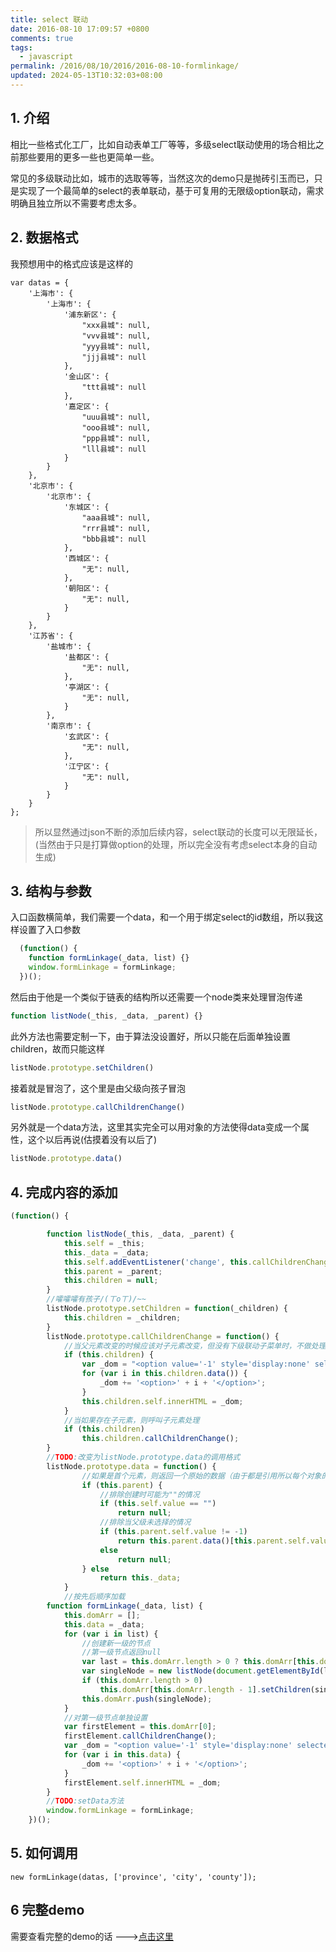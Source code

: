 ```yaml
---
title: select 联动
date: 2016-08-10 17:09:57 +0800
comments: true
tags:
  - javascript
permalink: /2016/08/10/2016/2016-08-10-formlinkage/
updated: 2024-05-13T10:32:03+08:00
---
```


## 1. 介绍

  相比一些格式化工厂，比如自动表单工厂等等，多级select联动使用的场合相比之前那些要用的更多一些也更简单一些。

  常见的多级联动比如，城市的选取等等，当然这次的demo只是抛砖引玉而已，只是实现了一个最简单的select的表单联动，基于可复用的无限级option联动，需求明确且独立所以不需要考虑太多。
<!-- more -->
## 2. 数据格式

我预想用中的格式应该是这样的

```javascrupt
var datas = {
	'上海市': {
		'上海市': {
			'浦东新区': {
				"xxx县城": null,
				"vvv县城": null,
				"yyy县城": null,
				"jjj县城": null
			},
			'金山区': {
				"ttt县城": null
			},
			'嘉定区': {
				"uuu县城": null,
				"ooo县城": null,
				"ppp县城": null,
				"lll县城": null
			}
		}
	},
	'北京市': {
		'北京市': {
			'东城区': {
				"aaa县城": null,
				"rrr县城": null,
				"bbb县城": null
			},
			'西城区': {
				"无": null,
			},
			'朝阳区': {
				"无": null,
			}
		}
	},
	'江苏省': {
		'盐城市': {
			'盐都区': {
				"无": null,
			},
			'亭湖区': {
				"无": null,
			}
		},
		'南京市': {
			'玄武区': {
				"无": null,
			},
			'江宁区': {
				"无": null,
			}
		}
	}
};

```

> 所以显然通过json不断的添加后续内容，select联动的长度可以无限延长，(当然由于只是打算做option的处理，所以完全没有考虑select本身的自动生成)

## 3. 结构与参数

  入口函数横简单，我们需要一个data，和一个用于绑定select的id数组，所以我这样设置了入口参数
  
```js
  (function() {
    function formLinkage(_data, list) {}
    window.formLinkage = formLinkage;
  })();
```


然后由于他是一个类似于链表的结构所以还需要一个node类来处理冒泡传递
```js
function listNode(_this, _data, _parent) {}
```

此外方法也需要定制一下，由于算法没设置好，所以只能在后面单独设置children，故而只能这样

```js
listNode.prototype.setChildren()
```

接着就是冒泡了，这个里是由父级向孩子冒泡

```js
listNode.prototype.callChildrenChange()
```

另外就是一个data方法，这里其实完全可以用对象的方法使得data变成一个属性，这个以后再说(估摸着没有以后了)

```js
listNode.prototype.data()
```

## 4. 完成内容的添加

```js
(function() {

        function listNode(_this, _data, _parent) {
            this.self = _this;
            this._data = _data;
            this.self.addEventListener('change', this.callChildrenChange.bind(this));
            this.parent = _parent;
            this.children = null;
        }
        //嚯嚯嚯有孩子/(ㄒoㄒ)/~~
        listNode.prototype.setChildren = function(_children) {
            this.children = _children;
        }
        listNode.prototype.callChildrenChange = function() {
            //当父元素改变的时候应该对子元素改变，但没有下级联动子菜单时，不做处理
            if (this.children) {
                var _dom = "<option value='-1' style='display:none' selected>请选择</option>";
                for (var i in this.children.data()) {
                    _dom += '<option>' + i + '</option>';
                }
                this.children.self.innerHTML = _dom;
            }
            //当如果存在子元素，则呼叫子元素处理
            if (this.children)
                this.children.callChildrenChange();
        }
        //TODO:改变为listNode.prototype.data的调用格式
        listNode.prototype.data = function() {
        		//如果是首个元素，则返回一个原始的数据（由于都是引用所以每个对象的data理论上是相同的）
                if (this.parent) {
                	//排除创建时可能为""的情况
                    if (this.self.value == "")
                        return null;
                    //排除当父级未选择的情况
                    if (this.parent.self.value != -1)
                        return this.parent.data()[this.parent.self.value];
                    else
                        return null;
                } else
                    return this._data;
            }
            //按先后顺序加载
        function formLinkage(_data, list) {
            this.domArr = [];
            this.data = _data;
            for (var i in list) {
                //创建新一级的节点
                //第一级节点返回null
                var last = this.domArr.length > 0 ? this.domArr[this.domArr.length - 1] : null;
                var singleNode = new listNode(document.getElementById(list[i]), this.data, last);
                if (this.domArr.length > 0)
                    this.domArr[this.domArr.length - 1].setChildren(singleNode);
                this.domArr.push(singleNode);
            }
            //对第一级节点单独设置
            var firstElement = this.domArr[0];
            firstElement.callChildrenChange();
            var _dom = "<option value='-1' style='display:none' selected>请选择</option>";
            for (var i in this.data) {
                _dom += '<option>' + i + '</option>';
            }
            firstElement.self.innerHTML = _dom;
        }
        //TODO:setData方法
        window.formLinkage = formLinkage;
    })();
```


## 5. 如何调用
```
new formLinkage(datas, ['province', 'city', 'county']);
```



## 6 完整demo

需要查看完整的demo的话 --->[点击这里](http://cdn.iceprosurface.com/demo/linkagedemo.html "demo")
